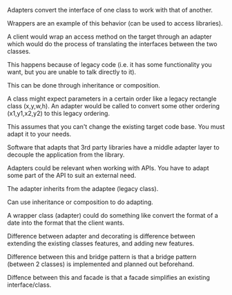 Adapters convert the interface of one class to work with that of another.

Wrappers are an example of this behavior (can be used to access libraries).

A client would wrap an access method on the target through an adapter which would do the process of translating the interfaces between the two classes.

This happens because of legacy code (i.e. it has some functionality you want, but you are unable to talk directly to it).

This can be done through inheritance or composition.

A class might expect parameters in a certain order like a legacy rectangle class (x,y,w,h).  An adapter would be called to convert some other ordering (x1,y1,x2,y2) to this legacy ordering.

This assumes that you can't change the existing target code base.  You must adapt it to your needs.

Software that adapts that 3rd party libraries have a middle adapter layer to decouple the application from the library.

Adapters could be relevant when working with APIs.  You have to adapt some part of the API to suit an external need.

The adapter inherits from the adaptee (legacy class).

Can use inheritance or composition to do adapting.

A wrapper class (adapter) could do something like convert the format of a date into the format that the client wants.

Difference between adapter and decorating is difference between extending the existing classes features, and adding new features.

Difference between this and bridge pattern is that a bridge pattern (between 2 classes) is implemented and planned out beforehand.

Diffence between this and facade is that a facade simplifies an existing interface/class.